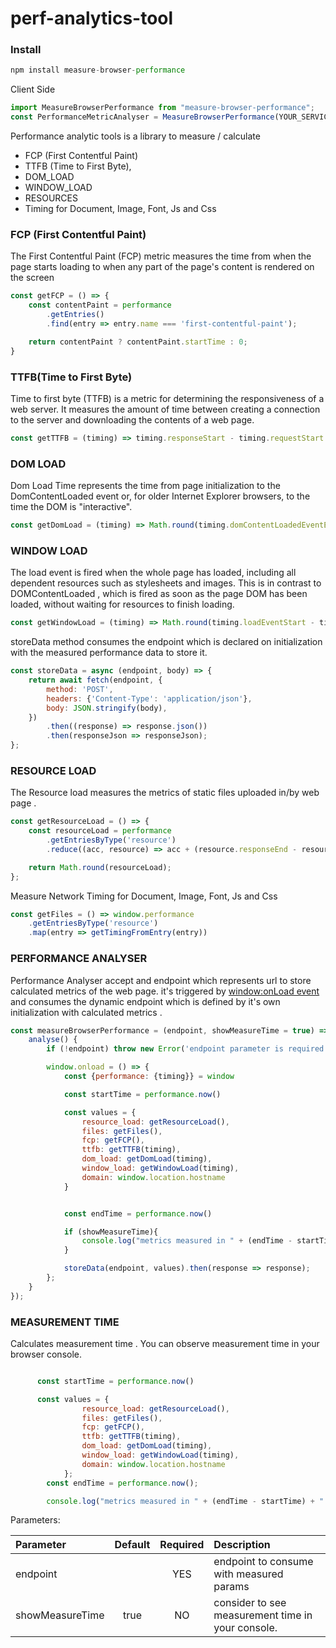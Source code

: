 # perf-analytics-tool


### Install
```javascript
npm install measure-browser-performance
```

Client Side
```javascript
import MeasureBrowserPerformance from "measure-browser-performance";
const PerformanceMetricAnalyser = MeasureBrowserPerformance(YOUR_SERVICE_ENDPOINT);
```

Performance analytic tools is a library to measure / calculate 
* FCP (First Contentful Paint)
* TTFB (Time to First Byte),
* DOM_LOAD
* WINDOW_LOAD 
* RESOURCES
* Timing for Document, Image, Font, Js and Css




### FCP (First Contentful Paint)

The First Contentful Paint (FCP) metric measures the time from when the page starts loading to when any part of the page's content is rendered on the screen

```javascript
const getFCP = () => {
    const contentPaint = performance
        .getEntries()
        .find(entry => entry.name === 'first-contentful-paint');

    return contentPaint ? contentPaint.startTime : 0;
}
```

### TTFB(Time to First Byte)

Time to first byte (TTFB) is a metric for determining the responsiveness of a web server. It measures the amount of time between creating a connection to the server and downloading the contents of a web page.
```javascript
const getTTFB = (timing) => timing.responseStart - timing.requestStart
```

### DOM LOAD

Dom Load Time represents the time from page initialization to the DomContentLoaded event or, for older Internet Explorer browsers, to the time the DOM is "interactive".
```javascript
const getDomLoad = (timing) => Math.round(timing.domContentLoadedEventEnd - timing.navigationStart)
```




### WINDOW LOAD

The load event is fired when the whole page has loaded, including all dependent resources such as stylesheets and images. This is in contrast to DOMContentLoaded , which is fired as soon as the page DOM has been loaded, without waiting for resources to finish loading.
```javascript
const getWindowLoad = (timing) => Math.round(timing.loadEventStart - timing.navigationStart);
```


storeData method consumes the endpoint which is declared on initialization with the measured performance data to store it.
```javascript
const storeData = async (endpoint, body) => {
    return await fetch(endpoint, {
        method: 'POST',
        headers: {'Content-Type': 'application/json'},
        body: JSON.stringify(body),
    })
        .then((response) => response.json())
        .then(responseJson => responseJson);
};

```

### RESOURCE LOAD

The Resource load measures the metrics of static files uploaded in/by web page .
```javascript
const getResourceLoad = () => {
    const resourceLoad = performance
        .getEntriesByType('resource')
        .reduce((acc, resource) => acc + (resource.responseEnd - resource.startTime), 0);

    return Math.round(resourceLoad);
};
```

Measure Network Timing for Document, Image, Font, Js and Css
```javascript
const getFiles = () => window.performance
    .getEntriesByType('resource')
    .map(entry => getTimingFromEntry(entry))
```


### PERFORMANCE ANALYSER

Performance Analyser accept and endpoint which represents url to store calculated metrics of the web page. it's triggered by [window:onLoad event](https://developer.mozilla.org/en-US/docs/Web/API/Window/load_event) and consumes the dynamic endpoint which is defined by it's own initialization with calculated metrics .
```javascript
const measureBrowserPerformance = (endpoint, showMeasureTime = true) => ({
    analyse() {
        if (!endpoint) throw new Error('endpoint parameter is required !');

        window.onload = () => {
            const {performance: {timing}} = window

            const startTime = performance.now()

            const values = {
                resource_load: getResourceLoad(),
                files: getFiles(),
                fcp: getFCP(),
                ttfb: getTTFB(timing),
                dom_load: getDomLoad(timing),
                window_load: getWindowLoad(timing),
                domain: window.location.hostname
            }


            const endTime = performance.now()

            if (showMeasureTime){
                console.log("metrics measured in " + (endTime - startTime) + " milliseconds.")
            }

            storeData(endpoint, values).then(response => response);
        };
    }
});
```


### MEASUREMENT TIME

Calculates measurement time . You can observe measurement time in your browser console.
```javascript

      const startTime = performance.now()

      const values = {
                resource_load: getResourceLoad(),
                files: getFiles(),
                fcp: getFCP(),
                ttfb: getTTFB(timing),
                dom_load: getDomLoad(timing),
                window_load: getWindowLoad(timing),
                domain: window.location.hostname
            };
        const endTime = performance.now();

        console.log("metrics measured in " + (endTime - startTime) + " milliseconds.")
```

Parameters:

| Parameter                 | Default       | Required  | Description   |	
| :------------------------ |:-------------:|:-------------:| :-------------|
| endpoint 	     |           |YES | endpoint to consume with measured params
| showMeasureTime| true           |NO | consider to see measurement time in your console.

